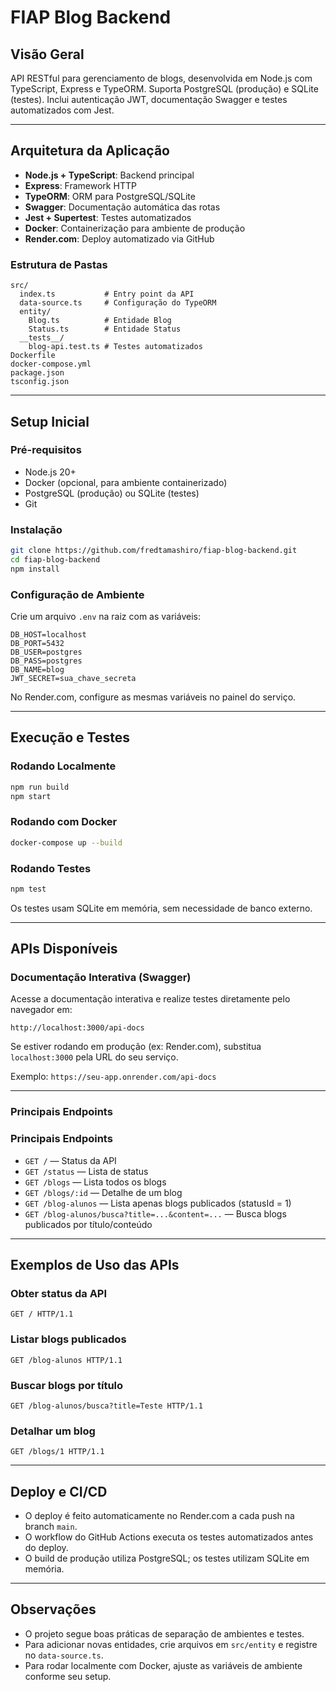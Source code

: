 # FIAP Blog Backend

## Visão Geral

API RESTful para gerenciamento de blogs, desenvolvida em Node.js com TypeScript, Express e TypeORM. Suporta PostgreSQL (produção) e SQLite (testes). Inclui autenticação JWT, documentação Swagger e testes automatizados com Jest.

---

## Arquitetura da Aplicação

- **Node.js + TypeScript**: Backend principal
- **Express**: Framework HTTP
- **TypeORM**: ORM para PostgreSQL/SQLite
- **Swagger**: Documentação automática das rotas
- **Jest + Supertest**: Testes automatizados
- **Docker**: Containerização para ambiente de produção
- **Render.com**: Deploy automatizado via GitHub

### Estrutura de Pastas

```
src/
  index.ts           # Entry point da API
  data-source.ts     # Configuração do TypeORM
  entity/
    Blog.ts          # Entidade Blog
    Status.ts        # Entidade Status
  __tests__/
    blog-api.test.ts # Testes automatizados
Dockerfile
docker-compose.yml
package.json
tsconfig.json
```

---

## Setup Inicial

### Pré-requisitos

- Node.js 20+
- Docker (opcional, para ambiente containerizado)
- PostgreSQL (produção) ou SQLite (testes)
- Git

### Instalação

```bash
git clone https://github.com/fredtamashiro/fiap-blog-backend.git
cd fiap-blog-backend
npm install
```

### Configuração de Ambiente

Crie um arquivo `.env` na raiz com as variáveis:

```
DB_HOST=localhost
DB_PORT=5432
DB_USER=postgres
DB_PASS=postgres
DB_NAME=blog
JWT_SECRET=sua_chave_secreta
```

No Render.com, configure as mesmas variáveis no painel do serviço.

---

## Execução e Testes

### Rodando Localmente

```bash
npm run build
npm start
```

### Rodando com Docker

```bash
docker-compose up --build
```

### Rodando Testes

```bash
npm test
```
Os testes usam SQLite em memória, sem necessidade de banco externo.

---


## APIs Disponíveis

### Documentação Interativa (Swagger)

Acesse a documentação interativa e realize testes diretamente pelo navegador em:

```
http://localhost:3000/api-docs
```

Se estiver rodando em produção (ex: Render.com), substitua `localhost:3000` pela URL do seu serviço.

Exemplo: `https://seu-app.onrender.com/api-docs`

---

### Principais Endpoints

### Principais Endpoints

- `GET /` — Status da API
- `GET /status` — Lista de status
- `GET /blogs` — Lista todos os blogs
- `GET /blogs/:id` — Detalhe de um blog
- `GET /blog-alunos` — Lista apenas blogs publicados (statusId = 1)
- `GET /blog-alunos/busca?title=...&content=...` — Busca blogs publicados por título/conteúdo

---

## Exemplos de Uso das APIs

### Obter status da API

```http
GET / HTTP/1.1
```

### Listar blogs publicados

```http
GET /blog-alunos HTTP/1.1
```

### Buscar blogs por título

```http
GET /blog-alunos/busca?title=Teste HTTP/1.1
```

### Detalhar um blog

```http
GET /blogs/1 HTTP/1.1
```

---

## Deploy e CI/CD

- O deploy é feito automaticamente no Render.com a cada push na branch `main`.
- O workflow do GitHub Actions executa os testes automatizados antes do deploy.
- O build de produção utiliza PostgreSQL; os testes utilizam SQLite em memória.

---

## Observações

- O projeto segue boas práticas de separação de ambientes e testes.
- Para adicionar novas entidades, crie arquivos em `src/entity` e registre no `data-source.ts`.
- Para rodar localmente com Docker, ajuste as variáveis de ambiente conforme seu setup.
